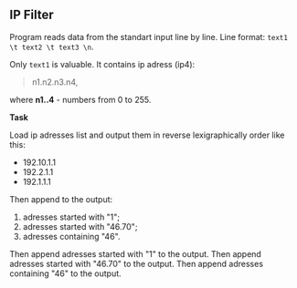 ## IP Filter
Program reads data from the standart input line by line.
Line format:     ``text1 \t text2 \t text3 \n``.

Only ``text1`` is valuable. It contains ip adress (ip4): 
>n1.n2.n3.n4,

where **n1..4** - numbers from 0 to 255.

**Task**

Load ip adresses list and output them in reverse lexigraphically order like this:

* 192.10.1.1
* 192.2.1.1
* 192.1.1.1

Then append to the output:
1. adresses started with "1";
2. adresses started with "46.70";
3. adresses containing "46".


Then append adresses started with "1" to the output.
Then append adresses started with "46.70" to the output.
Then append adresses containing "46" to the output.
